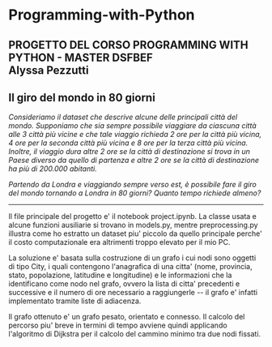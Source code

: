 # Programming-with-Python
PROGETTO DEL CORSO PROGRAMMING WITH PYTHON - MASTER DSFBEF<br>
Alyssa Pezzutti
----------------------------------------------

Il giro del mondo in 80 giorni
---

<i>Consideriamo il dataset che descrive alcune delle principali città del mondo. Supponiamo che sia sempre possibile viaggiare da ciascuna città alle 3 città più vicine e che tale viaggio richieda 2 ore per la città più vicina, 4 ore per la seconda città più vicina e 8 ore per la terza città più vicina. Inoltre, il viaggio dura altre 2 ore se la città di destinazione si trova in un Paese diverso da quello di partenza e altre 2 ore se la città di destinazione ha più di 200.000 abitanti.

Partendo da Londra e viaggiando sempre verso est, è possibile fare il giro del mondo tornando a Londra in 80 giorni? Quanto tempo richiede almeno?</i>

----

Il file principale del progetto e' il notebook project.ipynb. La classe usata e alcune funzioni ausiliarie si trovano in models.py, mentre preprocessing.py illustra
come ho estratto un dataset piu' piccolo da quello principale perche' il costo computazionale era altrimenti troppo elevato per il mio PC.

La soluzione e' basata sulla costruzione di un grafo i cui nodi sono oggetti di tipo City, i quali contengono l'anagrafica di una citta' (nome, provincia, stato, popolazione, latitudine e longitudine) e le informazioni che la identificano come nodo nel grafo, ovvero la lista di citta' precedenti e successive e il numero di ore necessario a raggiungerle -- il grafo e' infatti implementato tramite liste di adiacenza.

Il grafo ottenuto e' un grafo pesato, orientato e connesso. Il calcolo del percorso piu' breve in termini di tempo avviene quindi applicando l'algoritmo di Dijkstra per il calcolo del cammino minimo tra due nodi fissati.

